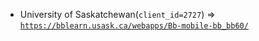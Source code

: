  - University of Saskatchewan(`client_id=2727`) => [`https://bblearn.usask.ca/webapps/Bb-mobile-bb_bb60/`](https://bblearn.usask.ca/webapps/Bb-mobile-bb_bb60/)
